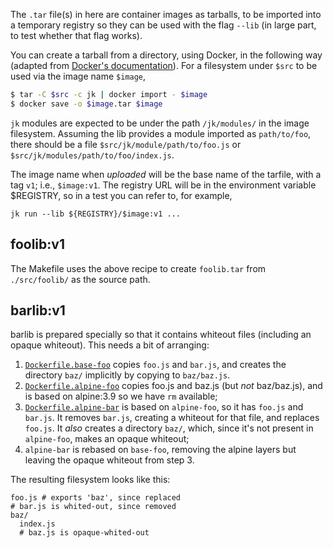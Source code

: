 The `.tar` file(s) in here are container images as tarballs, to be
imported into a temporary registry so they can be used with the flag
`--lib` (in large part, to test whether that flag works).

You can create a tarball from a directory, using Docker, in the
following way (adapted from [Docker's
documentation](https://docs.docker.com/develop/develop-images/baseimages/)). For
a filesystem under `$src` to be used via the image name `$image`,

```sh
$ tar -C $src -c jk | docker import - $image
$ docker save -o $image.tar $image
```

`jk` modules are expected to be under the path `/jk/modules/` in the
image filesystem. Assuming the lib provides a module imported as
`path/to/foo`, there should be a file `$src/jk/module/path/to/foo.js`
or `$src/jk/modules/path/to/foo/index.js`.

The image name when _uploaded_ will be the base name of the tarfile,
with a tag `v1`; i.e., `$image:v1`. The registry URL will be in the
environment variable $REGISTRY, so in a test you can refer to, for
example,

    jk run --lib ${REGISTRY}/$image:v1 ...

## foolib:v1

The Makefile uses the above recipe to create `foolib.tar` from
`./src/foolib/` as the source path.

## barlib:v1

barlib is prepared specially so that it contains whiteout files
(including an opaque whiteout). This needs a bit of arranging:

 1. [`Dockerfile.base-foo`](./src/Dockerfile.base-foo) copies `foo.js`
    and `bar.js`, and creates the directory `baz/` implicitly by
    copying to `baz/baz.js`.
 2. [`Dockerfile.alpine-foo`](./src/Dockerfile.alpine-foo) copies
    foo.js and baz.js (but _not_ baz/baz.js), and is based on
    alpine:3.9 so we have `rm` available;
 3. [`Dockerfile.alpine-bar`](./src/Dockerfile.alpine-bar) is based on
    `alpine-foo`, so it has `foo.js` and `bar.js`. It removes `bar.js`,
    creating a whiteout for that file, and replaces `foo.js`. It _also_
    creates a directory `baz/`, which, since it's not present in
    `alpine-foo`, makes an opaque whiteout;
 4. `alpine-bar` is rebased on `base-foo`, removing the alpine layers
    but leaving the opaque whiteout from step 3.

The resulting filesystem looks like this:

```
foo.js # exports 'baz', since replaced
# bar.js is whited-out, since removed
baz/
  index.js
  # baz.js is opaque-whited-out
```
